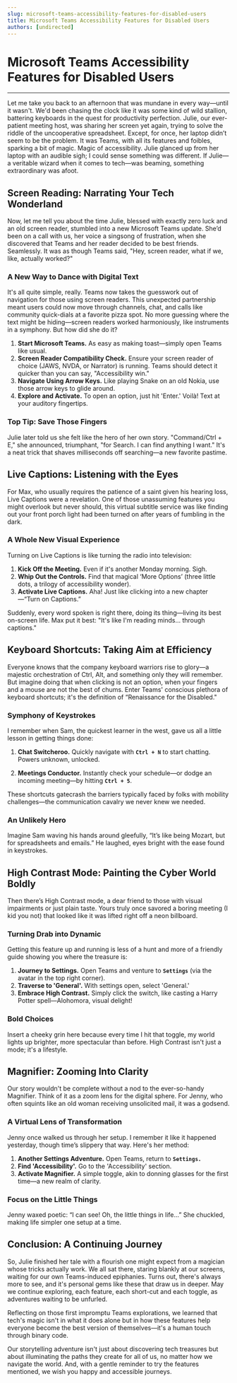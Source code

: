 ```yaml
---
slug: microsoft-teams-accessibility-features-for-disabled-users
title: Microsoft Teams Accessibility Features for Disabled Users
authors: [undirected]
---
```



# Microsoft Teams Accessibility Features for Disabled Users

---

Let me take you back to an afternoon that was mundane in every way—until it wasn't. We'd been chasing the clock like it was some kind of wild stallion, battering keyboards in the quest for productivity perfection. Julie, our ever-patient meeting host, was sharing her screen yet again, trying to solve the riddle of the uncooperative spreadsheet. Except, for once, her laptop didn’t seem to be the problem. It was Teams, with all its features and foibles, sparking a bit of magic. Magic of accessibility. Julie glanced up from her laptop with an audible sigh; I could sense something was different. If Julie—a veritable wizard when it comes to tech—was beaming, something extraordinary was afoot.

## Screen Reading: Narrating Your Tech Wonderland

Now, let me tell you about the time Julie, blessed with exactly zero luck and an old screen reader, stumbled into a new Microsoft Teams update. She’d been on a call with us, her voice a singsong of frustration, when she discovered that Teams and her reader decided to be best friends. Seamlessly. It was as though Teams said, "Hey, screen reader, what if we, like, actually worked?"

### A New Way to Dance with Digital Text

It's all quite simple, really. Teams now takes the guesswork out of navigation for those using screen readers. This unexpected partnership meant users could now move through channels, chat, and calls like community quick-dials at a favorite pizza spot. No more guessing where the text might be hiding—screen readers worked harmoniously, like instruments in a symphony. But how did she do it?

1. **Start Microsoft Teams.** As easy as making toast—simply open Teams like usual.
2. **Screen Reader Compatibility Check.** Ensure your screen reader of choice (JAWS, NVDA, or Narrator) is running. Teams should detect it quicker than you can say, "Accessibility win."
3. **Navigate Using Arrow Keys.** Like playing Snake on an old Nokia, use those arrow keys to glide around.
4. **Explore and Activate.** To open an option, just hit 'Enter.' Voilà! Text at your auditory fingertips.

### Top Tip: Save Those Fingers

Julie later told us she felt like the hero of her own story. "Command/Ctrl + E," she announced, triumphant, "for Search. I can find anything I want." It's a neat trick that shaves milliseconds off searching—a new favorite pastime.

## Live Captions: Listening with the Eyes

For Max, who usually requires the patience of a saint given his hearing loss, Live Captions were a revelation. One of those unassuming features you might overlook but never should, this virtual subtitle service was like finding out your front porch light had been turned on after years of fumbling in the dark.

### A Whole New Visual Experience

Turning on Live Captions is like turning the radio into television:

1. **Kick Off the Meeting.** Even if it's another Monday morning. Sigh.
2. **Whip Out the Controls.** Find that magical ‘More Options’ (three little dots, a trilogy of accessibility wonder).
3. **Activate Live Captions.** Aha! Just like clicking into a new chapter—“Turn on Captions.”

Suddenly, every word spoken is right there, doing its thing—living its best on-screen life. Max put it best: "It's like I'm reading minds... through captions."

## Keyboard Shortcuts: Taking Aim at Efficiency

Everyone knows that the company keyboard warriors rise to glory—a majestic orchestration of Ctrl, Alt, and something only they will remember. But imagine doing that when clicking is not an option, when your fingers and a mouse are not the best of chums. Enter Teams' conscious plethora of keyboard shortcuts; it's the definition of “Renaissance for the Disabled."

### Symphony of Keystrokes

I remember when Sam, the quickest learner in the west, gave us all a little lesson in getting things done: 

1. **Chat Switcheroo.**
   Quickly navigate with **`Ctrl + N`** to start chatting. Powers unknown, unlocked.
   
2. **Meetings Conductor.**
   Instantly check your schedule—or dodge an incoming meeting—by hitting **`Ctrl + 5`**.

These shortcuts gatecrash the barriers typically faced by folks with mobility challenges—the communication cavalry we never knew we needed.

### An Unlikely Hero

Imagine Sam waving his hands around gleefully, “It’s like being Mozart, but for spreadsheets and emails.” He laughed, eyes bright with the ease found in keystrokes.

## High Contrast Mode: Painting the Cyber World Boldly

Then there’s High Contrast mode, a dear friend to those with visual impairments or just plain taste. Yours truly once savored a boring meeting (I kid you not) that looked like it was lifted right off a neon billboard.

### Turning Drab into Dynamic

Getting this feature up and running is less of a hunt and more of a friendly guide showing you where the treasure is:

1. **Journey to Settings.** Open Teams and venture to **`Settings`** (via the avatar in the top right corner).
2. **Traverse to 'General'.** With settings open, select 'General.'
3. **Embrace High Contrast.** Simply click the switch, like casting a Harry Potter spell—Alohomora, visual delight!

### Bold Choices

Insert a cheeky grin here because every time I hit that toggle, my world lights up brighter, more spectacular than before. High Contrast isn't just a mode; it's a lifestyle.

## Magnifier: Zooming Into Clarity 

Our story wouldn't be complete without a nod to the ever-so-handy Magnifier. Think of it as a zoom lens for the digital sphere. For Jenny, who often squints like an old woman receiving unsolicited mail, it was a godsend.

### A Virtual Lens of Transformation

Jenny once walked us through her setup. I remember it like it happened yesterday, though time’s slippery that way. Here's her method:

1. **Another Settings Adventure.** Open Teams, return to **`Settings.`**
2. **Find 'Accessibility'.** Go to the 'Accessibility' section.
3. **Activate Magnifier.** A simple toggle, akin to donning glasses for the first time—a new realm of clarity.

### Focus on the Little Things

Jenny waxed poetic: “I can see! Oh, the little things in life...” She chuckled, making life simpler one setup at a time.

## Conclusion: A Continuing Journey

So, Julie finished her tale with a flourish one might expect from a magician whose tricks actually work. We all sat there, staring blankly at our screens, waiting for our own Teams-induced epiphanies. Turns out, there's always more to see, and it's personal gems like these that draw us in deeper. May we continue exploring, each feature, each short-cut and each toggle, as adventures waiting to be unfurled.

Reflecting on those first impromptu Teams explorations, we learned that tech's magic isn't in what it does alone but in how these features help everyone become the best version of themselves—it's a human touch through binary code.

Our storytelling adventure isn't just about discovering tech treasures but about illuminating the paths they create for all of us, no matter how we navigate the world. And, with a gentle reminder to try the features mentioned, we wish you happy and accessible journeys.